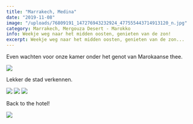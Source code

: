 ```yaml
---
title: "Marrakech, Medina"
date: "2019-11-08"
image: "/uploads/76809191_147276943232924_477555443714913120_n.jpg"
category: Marrakech, Mergouza Desert - Marokko
info: Weekje weg naar het midden oosten, genieten van de zon!
excerpt: Weekje weg naar het midden oosten, genieten van de zon...
---
```


Even wachten voor onze kamer onder het genot van Marokaanse thee.

![](/uploads/Screenshot_2020-05-25_at_16.36.40.png)

Lekker de stad verkennen.

![](/uploads/Screenshot_2020-05-25_at_16.37.11.png)
![](/uploads/Screenshot_2020-05-25_at_16.37.02.png)
![](/uploads/Screenshot_2020-05-25_at_16.36.53.png)

Back to the hotel!

![](/uploads/Screenshot_2020-05-25_at_16.36.47.png)
